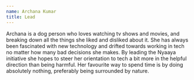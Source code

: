 ```yaml
---
name: Archana Kumar
title: Lead
---
```


Archana is a dog person who loves watching tv shows and movies, and breaking down all the things she liked and disliked about it. She has always been fascinated with new technology and drifted towards working in tech no matter how many bad decisions she makes. By leading the Nyaaya initiative she hopes to steer her orientation to tech a bit more in the helpful direction than being harmful. Her favourite way to spend time is by doing absolutely nothing, preferably being surrounded by nature.
